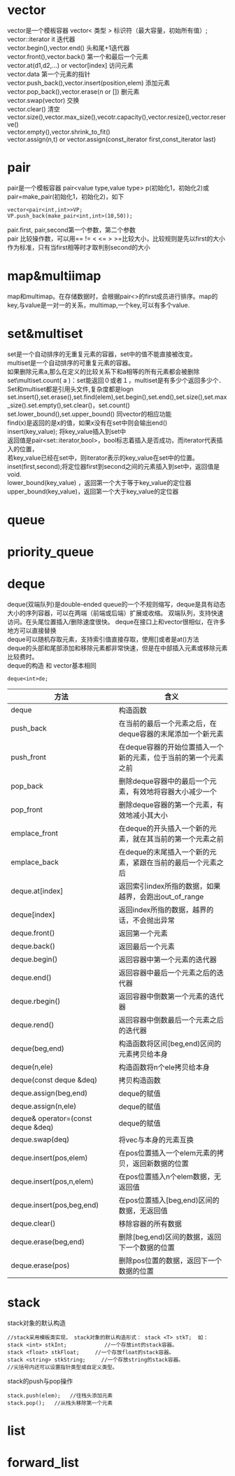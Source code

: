 # vector
vector是一个模板容器 vector< 类型 > 标识符（最大容量，初始所有值）;  
vector<value type>::iterator it 迭代器  
vector.begin(),vector.end()  头和尾+1迭代器  
vector.front(),vector.back()  第一个和最后一个元素  
vector.at<value type>(d1,d2,...) or vector[index]  访问元素  
vector.data  第一个元素的指针  
vector.push_back(),vector.insert(position,elem) 添加元素    
vector.pop_back(),vector.erase(n or [])  删元素  
vector.swap(vector)  交换   
vector.clear()  清空  
vector.size(),vector.max_size(),vecotr.capacity(),vector.resize(),vector.reserve()  
vector.empty(),vector.shrink_to_fit()  
vector.assign(n,t) or vector.assign(const_iterator first,const_iterator last)  
# pair
pair是一个模板容器 pair<value type,value type> p(初始化1，初始化2)或pair=make_pair(初始化1，初始化2)，如下  
```
vector<pair<int,int>>VP;  
VP.push_back(make_pair<int,int>(10,50));  
```
pair.first, pair,second第一个参数，第二个参数  
pair 比较操作数，可以用== != < <= > >=比较大小，比较规则是先以first的大小作为标准，只有当first相等时才取判别second的大小  
# map&multiimap
map和multimap。在存储数据时，会根据pair<>的first成员进行排序。map的key,与value是一对一的关系，multimap,一个key,可以有多个value.
# set&multiset
set是一个自动排序的无重复元素的容器，set中的值不能直接被改变。  
multiset是一个自动排序的可重复元素的容器。  
如果删除元素a,那么在定义的比较关系下和a相等的所有元素都会被删除  
set\multiset.count( a )：set能返回０或者１，multiset是有多少个返回多少个．  
Set和multiset都是引用<set>头文件,复杂度都是logn  
set.insert(),set.erase(),set.find(elem),set.begin(),set.end(),set.size(),set.max_size().set.empty(),set.clear()，set.count()
set.lower_bound(),set.upper_bound()  同vector的相应功能  
find(x)是返回的是x的值，如果x没有在set中则会输出end()  
insert(key_value); 将key_value插入到set中  
返回值是pair<set<int>::iterator,bool>，bool标志着插入是否成功，而iterator代表插入的位置，  
若key_value已经在set中，则iterator表示的key_value在set中的位置。  
inset(first,second);将定位器first到second之间的元素插入到set中，返回值是void.  
lower_bound(key_value) ，返回第一个大于等于key_value的定位器  
upper_bound(key_value)，返回第一个大于key_value的定位器  
# queue
# priority_queue
# deque 
  deque(双端队列)是double-ended queue的一个不规则缩写，deque是具有动态大小的序列容器，可以在两端（前端或后端）扩展或收缩。 
  双端队列，支持快速访问。在头尾位置插入/删除速度很快。 
  deque在接口上和vector很相似，在许多地方可以直接替换  
  deque可以随机存取元素，支持索引值直接存取，使用[]或者是at()方法  
  deque的头部和尾部添加和移除元素都非常快速，但是在中部插入元素或移除元素比较费时。  
  deque的构造 和 vector基本相同  
  ```
  deque<int>de;
  ```
  方法|含义  
  ------|---------  
  deque|构造函数   
  push_back|在当前的最后一个元素之后，在deque容器的末尾添加一个新元素  
  push_front|在deque容器的开始位置插入一个新的元素，位于当前的第一个元素之前  
  pop_back|删除deque容器中的最后一个元素，有效地将容器大小减少一个  
  pop_front|删除deque容器的第一个元素，有效地减小其大小  
  emplace_front|在deque的开头插入一个新的元素，就在其当前的第一个元素之前  
  emplace_back|在deque的末尾插入一个新的元素，紧跟在当前的最后一个元素之后  
  deque.at[index]|返回索引index所指的数据，如果越界，会跑出out_of_range   
  deque[index]|返回index所指的数据，越界的话，不会抛出异常  
  deque.front()|返回第一个元素  
  deque.back()|返回最后一个元素  
  deque.begin()|返回容器中第一个元素的迭代器  
  deque.end()|返回容器中最后一个元素之后的迭代器  
  deque.rbegin()|返回容器中倒数第一个元素的迭代器 
  deque.rend()|返回容器中倒数最后一个元素之后的迭代器  
  deque(beg,end)|构造函数将区间[beg,end)区间的元素拷贝给本身  
  deque(n,ele)|构造函数将n个ele拷贝给本身  
  deque(const deque &deq)|拷贝构造函数  
  deque.assign(beg,end)|deque的赋值   
  deque.assign(n,ele)|deque的赋值  
  deque& operator=(const deque &deq)|deque的赋值 
  deque.swap(deq)|将vec与本身的元素互换  
  deque.insert(pos,elem)|在pos位置插入一个elem元素的拷贝，返回新数据的位置  
  deque.insert(pos,n,elem)|在pos位置插入n个elem数据，无返回值  
  deque.insert(pos,beg,end)|在pos位置插入[beg,end)区间的数据，无返回值  
  deque.clear()|移除容器的所有数据  
  deque.erase(beg,end)|删除[beg,end)区间的数据，返回下一个数据的位置  
  deque.erase(pos)|删除pos位置的数据，返回下一个数据的位置  
  
  
  
  
# stack  
stack对象的默认构造  

```
//stack采用模板类实现， stack对象的默认构造形式： stack <T> stkT;  如：
stack <int> stkInt;            //一个存放int的stack容器。
stack <float> stkFloat;     //一个存放float的stack容器。
stack <string> stkString;     //一个存放string的stack容器。             
//尖括号内还可以设置指针类型或自定义类型。
```
stack的push与pop操作  
```  
stack.push(elem);   //往栈头添加元素
stack.pop();   //从栈头移除第一个元素

```

# list
# forward_list

